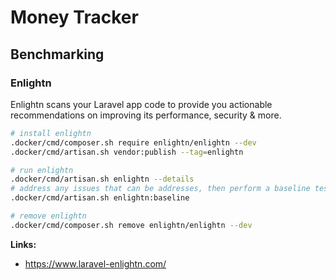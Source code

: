 # Money Tracker
## Benchmarking

### Enlightn
Enlightn scans your Laravel app code to provide you actionable recommendations on improving its performance, security & more.
```bash
# install enlightn
.docker/cmd/composer.sh require enlightn/enlightn --dev
.docker/cmd/artisan.sh vendor:publish --tag=enlightn

# run enlightn
.docker/cmd/artisan.sh enlightn --details
# address any issues that can be addresses, then perform a baseline test
.docker/cmd/artisan.sh enlightn:baseline

# remove enlightn
.docker/cmd/composer.sh remove enlightn/enlightn --dev
```

**Links:**
- https://www.laravel-enlightn.com/